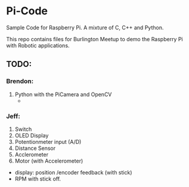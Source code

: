 # Pi-Code
Sample Code for Raspberry Pi. A mixture of C, C++ and Python.

This repo contains files for Burlington Meetup to demo the Raspberry Pi with Robotic applications.

## TODO:

### Brendon:
1. Python with the PiCamera and OpenCV
   * [Resource]: http://www.pyimagesearch.com/2016/04/18/install-guide-raspberry-pi-3-raspbian-jessie-opencv-3/ 

### Jeff:
1. Switch
1. OLED Display
1. Potentionmeter input (A/D)
1. Distance Sensor
1. Acclerometer
1. Motor (with Accelerometer)
  * display: position /encoder feedback (with stick)
  * RPM with stick off.
